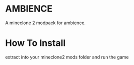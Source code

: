 # AMBIENCE
A mineclone 2 modpack for ambience.

# How To Install
extract into your mineclone2 mods folder and run the game
